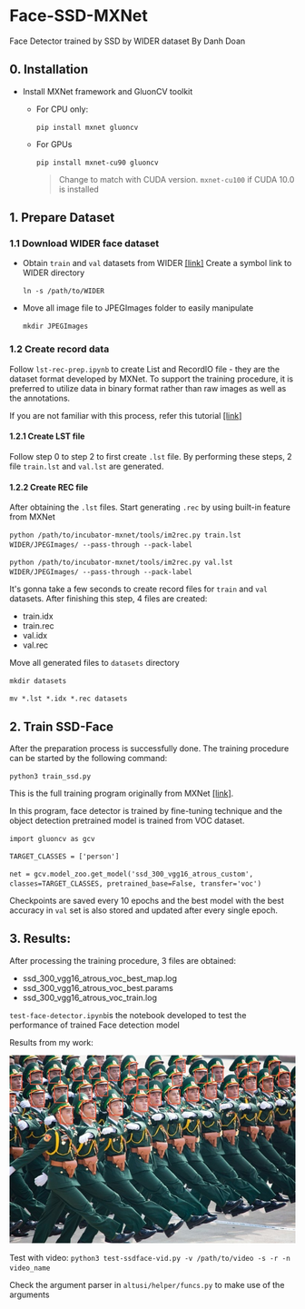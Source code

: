 # Face-SSD-MXNet
Face Detector trained by SSD by WIDER dataset
By Danh Doan

## 0. Installation
* Install MXNet framework and GluonCV toolkit
	* For CPU only:
	
		`pip install mxnet gluoncv`
	
	* For GPUs
		
		`pip install mxnet-cu90 gluoncv`
    	> Change to match with CUDA version. `mxnet-cu100` if CUDA 10.0 is installed

## 1. Prepare Dataset
### 1.1 Download WIDER face dataset
* Obtain `train` and `val` datasets from WIDER [[link]](http://shuoyang1213.me/WIDERFACE/)
   Create a symbol link to WIDER directory

   `ln -s /path/to/WIDER`
* Move all image file to JPEGImages folder to easily manipulate

	`mkdir JPEGImages`

### 1.2 Create record data
Follow `lst-rec-prep.ipynb` to create List and RecordIO file - they are the dataset format developed by MXNet. To support the training procedure, it is preferred to utilize data in binary format rather than raw images as well as the annotations.

If you are not familiar with this process, refer this tutorial [[link]](https://gluon-cv.mxnet.io/build/examples_datasets/detection_custom.html)
#### 1.2.1 Create LST file
Follow step 0 to step 2 to first create `.lst` file. By performing these steps, 2 file `train.lst` and `val.lst` are generated.

#### 1.2.2 Create REC file
After obtaining the `.lst` files. Start generating `.rec` by using built-in feature from MXNet

`python /path/to/incubator-mxnet/tools/im2rec.py train.lst WIDER/JPEGImages/ --pass-through --pack-label`

`python /path/to/incubator-mxnet/tools/im2rec.py val.lst WIDER/JPEGImages/ --pass-through --pack-label`

It's gonna take a few seconds to create record files for `train` and `val` datasets. After finishing this step, 4 files are created:
* train.idx
* train.rec
* val.idx
* val.rec

Move all generated files to `datasets` directory

`mkdir datasets`

`mv *.lst *.idx *.rec datasets`

## 2. Train SSD-Face
After the preparation process is successfully done. The training procedure can be started by the following command:

`python3 train_ssd.py`

This is the full training program originally from MXNet [[link]](https://gluon-cv.mxnet.io/build/examples_detection/train_ssd_voc.html).

In this program, face detector is trained by fine-tuning technique and the object detection pretrained model is trained from VOC dataset.

`import gluoncv as gcv`

`TARGET_CLASSES = ['person']`

`net = gcv.model_zoo.get_model('ssd_300_vgg16_atrous_custom', 
                                  classes=TARGET_CLASSES,
                                  pretrained_base=False,
                                  transfer='voc')`

Checkpoints are saved every 10 epochs and the best model with the best accuracy in `val` set is also stored and updated after every single epoch.

## 3. Results:
After processing the training procedure, 3 files are obtained:
* ssd_300_vgg16_atrous_voc_best_map.log
* ssd_300_vgg16_atrous_voc_best.params
* ssd_300_vgg16_atrous_voc_train.log

`test-face-detector.ipynb`is the notebook developed to test the performance of trained Face detection model

Results from my work:

![marching](images/face-020.jpg)

Test with video:
`python3 test-ssdface-vid.py -v /path/to/video -s -r -n video_name`

Check the argument parser in `altusi/helper/funcs.py` to make use of the arguments
